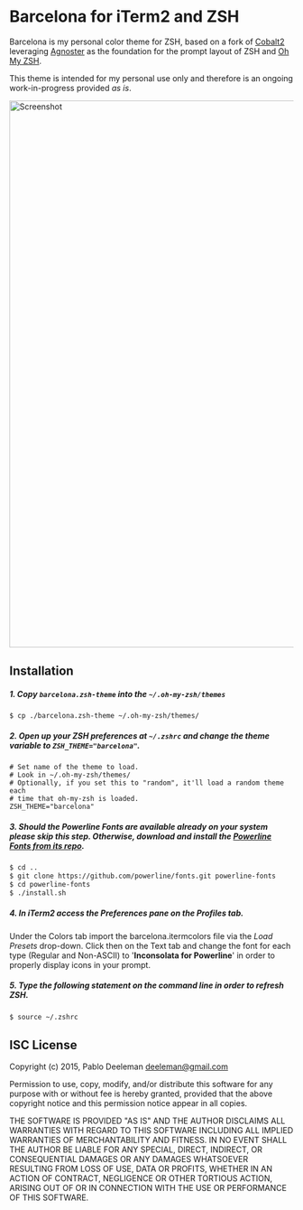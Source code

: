 # Barcelona for iTerm2 and ZSH
Barcelona is my personal color theme for ZSH, based on a fork of [Cobalt2](https://github.com/wesbos/Cobalt2-iterm) leveraging [Agnoster](https://github.com/robbyrussell/oh-my-zsh/blob/master/themes/agnoster.zsh-theme) as the foundation for the prompt layout of ZSH and [Oh My ZSH](https://github.com/robbyrussell/oh-my-zsh).

This theme is intended for my personal use only and therefore is an ongoing work-in-progress provided *as is*.

<img width="969" alt="Screenshot" src="https://cloud.githubusercontent.com/assets/1104146/9185601/7d40ff7c-3fbd-11e5-9144-f027f9d2f456.png">

## Installation

##### 1. Copy `barcelona.zsh-theme` into the `~/.oh-my-zsh/themes`

```shell
$ cp ./barcelona.zsh-theme ~/.oh-my-zsh/themes/
```
##### 2. Open up your ZSH preferences at `~/.zshrc` and change the theme variable to `ZSH_THEME="barcelona"`.

```shell
# Set name of the theme to load.
# Look in ~/.oh-my-zsh/themes/
# Optionally, if you set this to "random", it'll load a random theme each
# time that oh-my-zsh is loaded.
ZSH_THEME="barcelona"
```
##### 3. Should the Powerline Fonts are available already on your system please skip this step. Otherwise, download and install the [Powerline Fonts from its repo](https://github.com/powerline/fonts).

```bash
$ cd ..
$ git clone https://github.com/powerline/fonts.git powerline-fonts
$ cd powerline-fonts
$ ./install.sh
```
##### 4. In iTerm2 access the Preferences pane on the Profiles tab.
Under the Colors tab import the barcelona.itermcolors file via the *Load Presets* drop-down. Click then on the Text tab and change the font for each type (Regular and Non-ASCII) to '**Inconsolata for Powerline**' in order to properly display icons in your prompt.
##### 5. Type the following statement on the command line in order to refresh ZSH.

```bash
$ source ~/.zshrc
```

## ISC License

Copyright (c) 2015, Pablo Deeleman <deeleman@gmail.com>

Permission to use, copy, modify, and/or distribute this software for any
purpose with or without fee is hereby granted, provided that the above
copyright notice and this permission notice appear in all copies.

THE SOFTWARE IS PROVIDED "AS IS" AND THE AUTHOR DISCLAIMS ALL WARRANTIES
WITH REGARD TO THIS SOFTWARE INCLUDING ALL IMPLIED WARRANTIES OF
MERCHANTABILITY AND FITNESS. IN NO EVENT SHALL THE AUTHOR BE LIABLE FOR
ANY SPECIAL, DIRECT, INDIRECT, OR CONSEQUENTIAL DAMAGES OR ANY DAMAGES
WHATSOEVER RESULTING FROM LOSS OF USE, DATA OR PROFITS, WHETHER IN AN
ACTION OF CONTRACT, NEGLIGENCE OR OTHER TORTIOUS ACTION, ARISING OUT OF
OR IN CONNECTION WITH THE USE OR PERFORMANCE OF THIS SOFTWARE.
